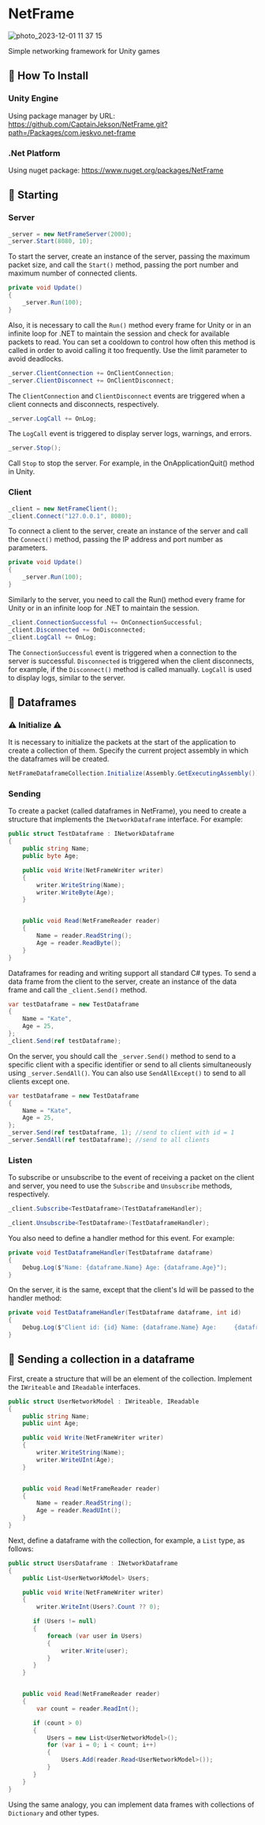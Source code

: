 # NetFrame

![photo_2023-12-01 11 37 15](https://github.com/CaptainJekson/NetFrame/assets/55331074/36860eca-4c0d-47ba-aaca-6c805103ff54)


Simple networking framework for Unity games

## 📖 How To Install

### Unity Engine

Using package manager by URL:
https://github.com/CaptainJekson/NetFrame.git?path=/Packages/com.jeskvo.net-frame

### .Net Platform

Using nuget package:
https://www.nuget.org/packages/NetFrame

## 📖 Starting

### Server

```c#
_server = new NetFrameServer(2000);
_server.Start(8080, 10);
```
To start the server, create an instance of the server, 
passing the maximum packet size, and call the `Start()` 
method, passing the port number and maximum number of connected clients.


```c#
private void Update()
{
    _server.Run(100);
}
```

Also, it is necessary to call the `Run()` method every frame 
for Unity or in an infinite loop for .NET to maintain the session 
and check for available packets to read. You can set a cooldown to control how often this 
method is called in order to avoid calling it too frequently. 
Use the limit parameter to avoid deadlocks.

```c#
_server.ClientConnection += OnClientConnection;
_server.ClientDisconnect += OnClientDisconnect;
```
The `ClientConnection` and `ClientDisconnect` events 
are triggered when a client connects and disconnects, respectively.

```c#
_server.LogCall += OnLog;
```

The `LogCall` event is triggered to display server logs, warnings, and errors.

```c#
_server.Stop();
```

Call `Stop` to stop the server. 
For example, in the OnApplicationQuit() method in Unity.

### Client

```c#
_client = new NetFrameClient();
_client.Connect("127.0.0.1", 8080);
```

To connect a client to the server, create an instance of the 
server and call the `Connect()` method, passing the 
IP address and port number as parameters.

```c#
private void Update()
{
    _server.Run(100);
}
```

Similarly to the server, you need to call the Run() method 
every frame for Unity or in an infinite loop for .NET to maintain the session.

```c#
_client.ConnectionSuccessful += OnConnectionSuccessful;
_client.Disconnected += OnDisconnected;
_client.LogCall += OnLog;
```

The `ConnectionSuccessful` event is triggered when a connection to the server 
is successful. `Disconnected` is triggered when the client disconnects, 
for example, if the `Disconnect()` method is called manually.
`LogCall` is used to display logs, similar to the server.


## 📖 Dataframes

### ⚠️ Initialize ⚠️

It is necessary to initialize the packets at the start of the application 
to create a collection of them. Specify the current project assembly 
in which the dataframes will be created.

```c#
NetFrameDataframeCollection.Initialize(Assembly.GetExecutingAssembly());
```
### Sending

To create a packet (called dataframes in NetFrame), you need to create a 
structure that implements the `INetworkDataframe` interface. For example:

```c#
public struct TestDataframe : INetworkDataframe
{
    public string Name;
    public byte Age;

    public void Write(NetFrameWriter writer)
    {
        writer.WriteString(Name);
        writer.WriteByte(Age);
    }


    public void Read(NetFrameReader reader)
    {
        Name = reader.ReadString();
        Age = reader.ReadByte();
    }
}
```

Dataframes for reading and writing support all standard C# types. 
To send a data frame from the client to the server, create an instance 
of the data frame and call the `_client.Send()` method.

```c#
var testDataframe = new TestDataframe
{
    Name = "Kate",
    Age = 25,
};
_client.Send(ref testDataframe);
```

On the server, you should call the `_server.Send()` method to send 
to a specific client with a specific identifier or send to all 
clients simultaneously using `_server.SendAll()`. You can also use
`SendAllExcept()` to send to all clients except one.

```c#
var testDataframe = new TestDataframe
{
    Name = "Kate",
    Age = 25,
};
_server.Send(ref testDataframe, 1); //send to client with id = 1
_server.SendAll(ref testDataframe); //send to all clients
```

### Listen

To subscribe or unsubscribe to the event of receiving a packet on the client 
and server, you need to use the `Subscribe` and `Unsubscribe` methods, 
respectively.

```c#
_client.Subscribe<TestDataframe>(TestDataframeHandler);

_client.Unsubscribe<TestDataframe>(TestDataframeHandler);
```

You also need to define a handler method for this event. For example:

```c#
private void TestDataframeHandler(TestDataframe dataframe)
{
    Debug.Log($"Name: {dataframe.Name} Age: {dataframe.Age}");
}
```

On the server, it is the same, except that the client's Id will be passed 
to the handler method:

```c#
private void TestDataframeHandler(TestDataframe dataframe, int id)
{
    Debug.Log($"Client id: {id} Name: {dataframe.Name} Age:     {dataframe.Age}");
}
```

## 📖 Sending a collection in a dataframe

First, create a structure that will be an element of the collection. 
Implement the `IWriteable` and `IReadable` interfaces.

```c#
public struct UserNetworkModel : IWriteable, IReadable
{
    public string Name;
    public uint Age;

    public void Write(NetFrameWriter writer)
    {
        writer.WriteString(Name);
        writer.WriteUInt(Age);
    }


    public void Read(NetFrameReader reader)
    {
        Name = reader.ReadString();
        Age = reader.ReadUInt();
    }
}
```

Next, define a dataframe with the collection, for example, a `List` type, 
as follows:

```c#
public struct UsersDataframe : INetworkDataframe
{
    public List<UserNetworkModel> Users;

    public void Write(NetFrameWriter writer)
    {
        writer.WriteInt(Users?.Count ?? 0);

       if (Users != null)
       {
           foreach (var user in Users)
           {
               writer.Write(user);
           }
       }
    }


    public void Read(NetFrameReader reader)
    {
        var count = reader.ReadInt();

       if (count > 0)
       {
           Users = new List<UserNetworkModel>();
           for (var i = 0; i < count; i++)
           {
               Users.Add(reader.Read<UserNetworkModel>());
           }
       }
    }
}
```

Using the same analogy, you can implement data frames with collections of
`Dictionary` and other types.
